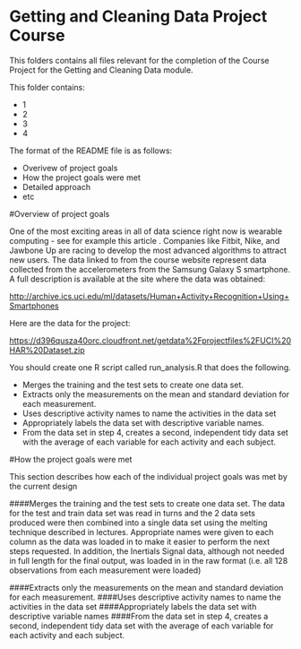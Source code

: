 # Getting and Cleaning Data Project Course
This folders contains all files relevant for the completion of the Course Project for the Getting and Cleaning Data module. 

This folder contains:
* 1
* 2
* 3
* 4

The format of the README file is as follows:
* Overivew of project goals
* How the project goals were met
* Detailed approach
* etc

#Overview of project goals

<Taken from the course description website>

One of the most exciting areas in all of data science right now is wearable computing - see for example this article . Companies like Fitbit, Nike, and Jawbone Up are racing to develop the most advanced algorithms to attract new users. The data linked to from the course website represent data collected from the accelerometers from the Samsung Galaxy S smartphone. A full description is available at the site where the data was obtained: 

http://archive.ics.uci.edu/ml/datasets/Human+Activity+Recognition+Using+Smartphones 

Here are the data for the project: 

https://d396qusza40orc.cloudfront.net/getdata%2Fprojectfiles%2FUCI%20HAR%20Dataset.zip 

You should create one R script called run_analysis.R that does the following. 
* Merges the training and the test sets to create one data set.
* Extracts only the measurements on the mean and standard deviation for each measurement. 
* Uses descriptive activity names to name the activities in the data set
* Appropriately labels the data set with descriptive variable names. 
* From the data set in step 4, creates a second, independent tidy data set with the average of each variable for each activity and each subject.

#How the project goals were met

This section describes how each of the individual project goals was met by the current design

####Merges the training and the test sets to create one data set.
The data for the test and train data set was read in turns and the 2 data sets produced were then combined into a single data set using the melting technique described in lectures. Appropriate names were given to each column as the data was loaded in to make it easier to perform the next steps requested. In addition, the Inertials Signal data, although not needed in full length for the final output, was loaded in in the raw format (i.e. all 128 observations from each measurement were loaded)

####Extracts only the measurements on the mean and standard deviation for each measurement. 
####Uses descriptive activity names to name the activities in the data set
####Appropriately labels the data set with descriptive variable names
####From the data set in step 4, creates a second, independent tidy data set with the average of each variable for each activity and each subject.

